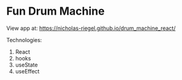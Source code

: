 # Fun Drum Machine

View app at: https://nicholas-riegel.github.io/drum_machine_react/

Technologies: 

1. React
2. hooks
3. useState
4. useEffect